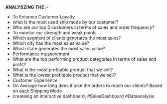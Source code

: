 **ANALYSZING THE :-**
* To Enhance Customer Loyalty			
* what is the most used ship mode by our customer?			
* Who are our top 5 customers in terms of sales and order frequency?			
* To monitor our strength and weak points			
* Which segment of clients generates the most sales?			
* Which city has the most sales value?			
* Which state generates the most sales value?			
* Performance measurement			
* What are the top performing product categories In terms of sales and profit?			
* What is the most profitable product that we sell?			
* What is the lowest profitable product that we sell?			
* Customer Experience 			
* On Average how long does it take the orders to reach our clients? Based on each Shipping Mode
* createing an interactive dashboard.
  #SalesDashboard #Dataanalysis
   
